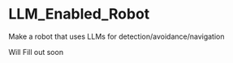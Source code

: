 # LLM_Enabled_Robot
Make a robot that uses LLMs for detection/avoidance/navigation

Will Fill out soon
